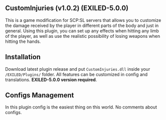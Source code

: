 ## CustomInjuries (v1.0.2) (EXILED-5.0.0)
This is a game modification for SCP:SL servers that allows you to customize the damage received by the player in different parts of the body and just in general. Using this plugin, you can set up any effects when hitting any limb of the player, as well as use the realistic possibility of losing weapons when hitting the hands.

## Installation
Download latest plugin release and put ``CustomInjuries.dll`` inside your ``/EXILED/Plugins/`` folder. All features can be customized in config and translations. __EXILED-5.0.0 version required__.

## Configs Management
In this plugin config is the easiest thing on this world. No comments about configs.
